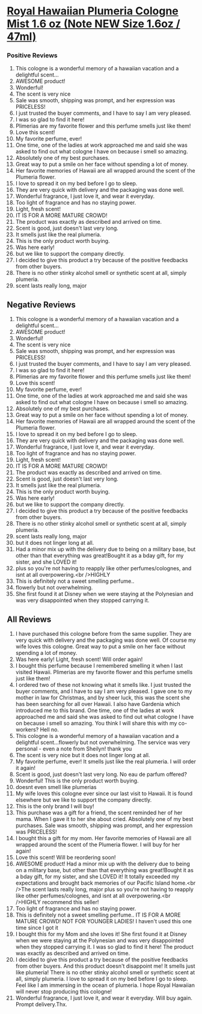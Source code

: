 # [Royal Hawaiian Plumeria Cologne Mist 1.6 oz (Note NEW Size 1.6oz / 47ml)](https://products.checkmycream.com/products/Royal-Hawaiian-Plumeria-Cologne-Mist-1.6-oz-(Note-NEW-Size-1.6oz-47ml).html)

### Positive Reviews

<ol>
      <li>This cologne is a wonderful memory of a hawaiian vacation and a delightful scent...</li>
      <li>AWESOME product!</li>
      <li>Wonderful!</li>
      <li>The scent is very nice</li>
      <li>Sale was smooth, shipping was prompt, and her expression was PRICELESS!</li>
      <li>I just trusted the buyer comments, and I have to say I am very pleased.  </li>
      <li>I was so glad to find it here!  </li>
      <li>Plimerias are my favorite flower and this perfume smells just like them!</li>
      <li>Love this scent!  </li>
      <li>My favorite perfume, ever!</li>
      <li>One time, one of the ladies at work approached me and said she was asked to find out what cologne I have on because i smell so amazing.</li>
      <li>Absolutely one of my best purchases.</li>
      <li>Great way to put a smile on her face without spending a lot of money.</li>
      <li>Her favorite memories of Hawaii are all wrapped around the scent of the Plumeria flower.  </li>
      <li>I love to spread it on my bed before I go to sleep.</li>
      <li>They are very quick with delivery and the packaging was done well.</li>
      <li>Wonderful fragrance, I just love it, and wear it everyday.</li>
      <li>Too light of fragrance and has no staying power.</li>
      <li>Light, fresh scent!  </li>
      <li>IT IS FOR A MORE MATURE CROWD!</li>
      <li>The product was exactly as described and arrived on time.</li>
      <li>Scent is good, just doesn&#x27;t last very long.  </li>
      <li>It smells just like the real plumeria.</li>
      <li>This is the only product worth buying.</li>
      <li>Was here early!  </li>
      <li>but we like to support the company directly.</li>
      <li>I decided to give this product a try because of the positive feedbacks from other buyers.</li>
      <li>There is no other stinky alcohol smell or synthetic scent at all, simply plumeria.</li>
      <li>scent lasts really long, major</li>
</ol>


<h2>Negative Reviews</h2>
<ol>
<li> This cologne is a wonderful memory of a hawaiian vacation and a delightful scent...</li>
<li> AWESOME product!</li>
<li> Wonderful!</li>
<li> The scent is very nice</li>
<li> Sale was smooth, shipping was prompt, and her expression was PRICELESS!</li>
<li> I just trusted the buyer comments, and I have to say I am very pleased.  </li>
<li> I was so glad to find it here!  </li>
<li> Plimerias are my favorite flower and this perfume smells just like them!</li>
<li> Love this scent!  </li>
<li> My favorite perfume, ever!</li>
<li> One time, one of the ladies at work approached me and said she was asked to find out what cologne I have on because i smell so amazing.</li>
<li> Absolutely one of my best purchases.</li>
<li> Great way to put a smile on her face without spending a lot of money.</li>
<li> Her favorite memories of Hawaii are all wrapped around the scent of the Plumeria flower.  </li>
<li> I love to spread it on my bed before I go to sleep.</li>
<li> They are very quick with delivery and the packaging was done well.</li>
<li> Wonderful fragrance, I just love it, and wear it everyday.</li>
<li> Too light of fragrance and has no staying power.</li>
<li> Light, fresh scent!  </li>
<li> IT IS FOR A MORE MATURE CROWD!</li>
<li> The product was exactly as described and arrived on time.</li>
<li> Scent is good, just doesn&#x27;t last very long.  </li>
<li> It smells just like the real plumeria.</li>
<li> This is the only product worth buying.</li>
<li> Was here early!  </li>
<li> but we like to support the company directly.</li>
<li> I decided to give this product a try because of the positive feedbacks from other buyers.</li>
<li> There is no other stinky alcohol smell or synthetic scent at all, simply plumeria.</li>
<li> scent lasts really long, major</li>
<li> but it does not linger long at all.</li>
<li> Had a minor mix up with the delivery due to being on a military base, but other than that everything was great!Bought it as a bday gift, for my sister, and she LOVED it!</li>
<li> plus so you&#x27;re not having to reapply like other perfumes/colognes, and isnt at all overpowering.&lt;br /&gt;HIGHLY</li>
<li> This is definitely not a sweet smelling perfume..</li>
<li> flowerly but not overwhelming.  </li>
<li> She first found it at Disney when we were staying at the Polynesian and was very disappointed when they stopped carrying it.  </li>
</ol>

<h2>All Reviews</h2>

<ol>
    <li> I have purchased this cologne before from the same supplier. They are very quick with delivery and the packaging was done well. Of course my wife loves this cologne. Great way to put a smile on her face without spending a lot of money.</li>
    <li> Was here early!  Light, fresh scent!  Will order again!</li>
    <li> I bought this perfume because I remembered smelling it  when I last visited Hawaii.  Plimerias are my favorite flower and this perfume smells just like them!</li>
    <li> I ordered two of these not knowing what it smells like.  I just trusted the buyer comments, and I have to say I am very pleased.  I gave one to my mother in law for Christmas, and by sheer luck, this was the scent she has been searching for all over Hawaii.  I also have Gardenia which introduced me to this brand.  One time, one of the ladies at work approached me and said she was asked to find out what cologne I have on because i smell so amazing. You think I will share this with my co-workers?  Hell no.</li>
    <li> This cologne is a wonderful memory of a hawaiian vacation and a delightful scent...flowerly but not overwhelming.  The service was very personal - even a note from Sheilyn!  thank you</li>
    <li> The scent is very nice but it does not linger long at all.</li>
    <li> My favorite perfume, ever! It smells just like the real plumeria. I will order it again!</li>
    <li> Scent is good, just doesn&#x27;t last very long.  No eau de parfum offered?</li>
    <li> Wonderful! This is the only product worth buying.</li>
    <li> doesnt even smell like plumerias</li>
    <li> My wife loves this cologne ever since our last visit to Hawaii.  It is found elsewhere but we like to support the company directly.</li>
    <li> This is the only brand I will buy!</li>
    <li> This purchase was a gift for a friend, the scent reminded her of her mama. When I gave it to her she about cried. Absolutely one of my best purchases. Sale was smooth, shipping was prompt, and her expression was PRICELESS!</li>
    <li> I bought this a gift for my mom.  Her favorite memories of Hawaii are all wrapped around the scent of the Plumeria flower.  I will buy for her again!</li>
    <li> Love this scent!  Will be reordering soon!</li>
    <li> AWESOME product! Had a minor mix up with the delivery due to being on a military base, but other than that everything was great!Bought it as a bday gift, for my sister, and she LOVED it! It totally exceeded my expectations and brought back memories of our Pacific Island home.&lt;br /&gt;The scent lasts really long, major plus so you&#x27;re not having to reapply like other perfumes/colognes, and isnt at all overpowering.&lt;br /&gt;HIGHLY recommend this seller!</li>
    <li> Too light of fragrance and has no staying power.</li>
    <li> This is definitely not a sweet smelling perfume.. IT IS FOR A MORE MATURE CROWD! NOT FOR YOUNGER LADIES! I haven&#x27;t used this one time since I got it</li>
    <li> I bought this for my Mom and she loves it!  She first found it at Disney when we were staying at the Polynesian and was very disappointed when they stopped carrying it.  I was so glad to find it here!  The product was exactly as described and arrived on time.</li>
    <li> I decided to give this product a try because of the positive feedbacks from other buyers. And this product doesn&#x27;t disappoint me! It smells just like plumeria! There is no other stinky alcohol smell or synthetic scent at all, simply plumeria. I love to spread it on my bed before I go to sleep. Feel like I am immersing in the ocean of plumeria. I hope Royal Hawaiian will never stop producing this cologne!</li>
    <li> Wonderful fragrance, I just love it, and wear it everyday. Will buy again. Prompt delivery.Thx.</li>
</ol>




